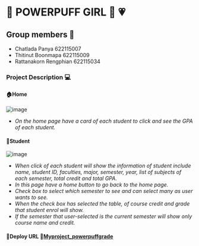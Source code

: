 :blue_heart: POWERPUFF GIRL :green_heart:  :heartpulse:
===============
 ## Group members :speech_balloon:
- Chatlada Panya 622115007
- Thitinut Boonmapa 622115009
- Rattanakorn Rengphian 622115034

 ### Project Description :computer:
#### :house:**Home**
![image](https://user-images.githubusercontent.com/86364342/149662352-9d120e89-df88-4555-9624-073b30d54874.png)
- _On the home page have a card of each student to click and see the GPA of each student._
#### :school_satchel:**Student**
![image](https://user-images.githubusercontent.com/86364342/149662509-95a9158c-3533-49c9-b36a-20c9f5634800.png)
- _When click of each student will show the information of student include name, student ID, faculties, major, semester, year, list of subjects of each semester, total credit and total GPA._
- _In this page have a home button to go back to the home page._
- _Check box to select which semester to see and can select many as user wants to see._
- _When the check box has selected the table, of course credit and grade that student enrol will show._
- _If the semester that user-selected is the current semester will show only course name and credit._

#### :mega:Deploy URL  :tulip:[Myproject_powerpuffgrade](https://imthitinat.github.io/powerpuff-project/)
